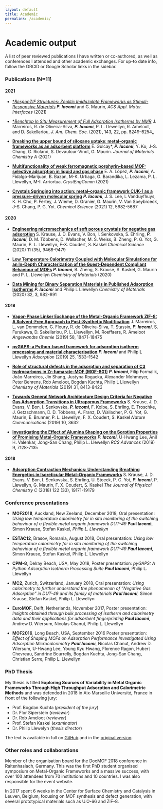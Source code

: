 ```yaml
---
layout: default
title: Academic
permalink: /academic/
---
```


# Academic output

A list of peer reviewed publications I have written or co-authored, as well as
conferences I attended and other academic exchanges. For up-to date info, follow
the ORCID or Google Scholar links in the sidebar.

### Publications (N=11)

#### 2021

* [**ResponZIF Structures: Zeolitic Imidazolate Frameworks as Stimuli-Responsive Materials*](https://doi.org/10.1021/acsami.1c12403)
___P. Iacomi___ and G. Maurin, _ACS Appl. Mater. Interfaces_ (2021)

* [**Benchtop In Situ Measurement of Full Adsorption Isotherms by NMR*](https://doi.org/10.1021/jacs.1c03716)
J. Marreiros, R. de Oliveira-Silva, ___P. Iacomi___, P. L. Llewellyn, R. Ameloot, and D. Sakellariou, _J. Am. Chem. Soc._ (2021), 143, 22, pp. 8249–8254,,

* [**Breaking the upper bound of siloxane uptake: metal-organic frameworks as an adsorbent platform**](https://doi.org/10.1039/D1TA02275J)
E. Gulcay*, ___P. Iacomi___, Y. Ko, J-S. Chang, G. Rioland, S. Devautour-Vinot, G. Maurin. _Journal of Materials Chemistry A_ (2021)

* [**Multifunctionality of weak ferromagnetic porphyrin-based MOF: selective adsorption in liquid and gas phase**](https://doi.org/10.1039/D1CE00046B)
E. A. López, ___P. Iacomi___, A. Fidalgo-Marijuan, B. Bazan, M-K. Urtiaga, G. Barandika, L. Lezama, P. L. Llewellyn, M-I. Arriortua. _CrystEngComm_ (2021)

* [**Crystals Springing into action: metal–organic framework CUK-1 as a pressure-driven molecular spring**](https://doi.org/10.1039/D1SC00205H)
___P. Iacomi___, J. S. Lee, L Vanduyfhuys, K. H. Cho, P. Fertey, J. Wieme, D. Granier, G. Maurin, V. Van Speybroeck, J-S. Chang, P. G. Yot. _Chemical Science_ (2021) 12, 5682-5687

#### 2020

* [**Engineering micromechanics of soft porous crystals for negative gas adsorption**](//doi.org/10.1039/D0SC03727C)
S. Krause, J. D. Evans, V. Bon, I. Senkovska, S. Ehrling, ___P. Iacomi___, D. M. Többens, D. Wallacher, M. S. Weiss, B. Zheng, 
P. G. Yot, G. Maurin, P. L. Llewellyn, F-X. Coudert, S. Kaskel _Chemical Science_ (2020) 11 (35), 9468-9479

* [**Low Temperature Calorimetry Coupled with Molecular Simulations for an In-Depth Characterization of the Guest-Dependent Compliant Behaviour of MOFs**](//doi.org/10.1021/acs.chemmater.0c00417)
___P. Iacomi___, B. Zheng, S. Krause, S. Kaskel, G. Maurin and P. L. Llewellyn _Chemistry of Materials_ (2020)

* [**Data Mining for Binary Separation Materials in Published Adsorption Isotherms**](//doi.org/10.1021/acs.chemmater.9b03376)
___P. Iacomi___ and Philip L Llewellyn _Chemistry of Materials_ (2020) 32, 3, 982-991

#### 2019

* [**Vapor-Phase Linker Exchange of the Metal-Organic Framework ZIF-8: A Solvent-Free Approach to Post-Synthetic Modification**](//doi.org/10.1002/anie.201912088)
J. Marreiros, L. van Dommelen, G. Fleury, R. de Oliveira-Silva, T. Stassin, ___P. Iacomi___, S. Furukawa, D. Sakellariou, P. L. Llewellyn, M. Roeffaers, R. Ameloot _Angewandte Chemie_ (2019) 58, 18471-18475

* [**pyGAPS: a Python-based framework for adsorption isotherm processing and material characterisation**](//doi.org/10.1007/s10450-019-00168-5)
___P. Iacomi___ and Philip L Llewellyn _Adsorption_ (2019) 25, 1533–1542

* [**Role of structural defects in the adsorption and separation of C3 hydrocarbons in Zr-fumarate-MOF (MOF-801)**](//doi.org/10.1021/acs.chemmater.9b02322)
___P. Iacomi___, Filip Formalik, João Marreiros, Jin Shang, Justyna Rogacka, 
Alexander Mohmeyer, Peter Behrens, Rob Ameloot, Bogdan Kuchta, Philip L Llewellyn
_Chemistry of Materials_ (2019) 31, 8413-8423

* [**Towards General Network Architecture Design Criteria for Negative Gas Adsorption Transitions in Ultraporous Frameworks**](//doi.org/10.1038/s41467-019-11565-3)
S. Krause, J. D. Evans, V. Bon, I. Senkovska, ___P. Iacomi___, F. Kolbe, S. Ehrling, 
E. Troschke, J. Getzschmann, D. D. Többens, A. Franz, D. Wallacher, P. G. Yot, 
G. Maurin, E. Brunner, P. L. Llewellyn, F. X. Coudert, S. Kaskel
_Nature Communications_ (2019) 10, 3632 

* [**Investigating the Effect of Alumina Shaping on the Sorption Properties of Promising Metal-Organic Frameworks**](//doi.org/10.1039/C9RA00534J)
___P. Iacomi___, U-Hwang Lee, Anil H. Valenkar, Jong-San Chang, Philip L. Llewellyn
_RCS Advances_ (2019) 9, 7128-7135

#### 2018

* [**Adsorption Contraction Mechanics: Understanding Breathing Energetics in Isoreticular Metal–Organic Frameworks**](//doi.org/10.1021/acs.jpcc.8b04549)
S. Krause, J. D. Evans, V. Bon, I. Senkovska, S. Ehrling, U. Stoeck, 
P. G. Yot, ___P. Iacomi___, P. Llewellyn, G. Maurin, F. X. Coudert, S. Kaskel
_The Journal of Physical Chemistry C_ (2018) 122 (33), 19171-19179

### Conference presentations

* **MOF2018**, Auckland, New Zeeland, December 2018, Oral presentation: _Using
  low temperature calorimetry for in situ monitoring of the switching behaviour
  of a flexible metal organic framework DUT-49_ **Paul Iacomi**, Simon Krause,
  Stefan Kaskel, _Philip L. Llewellyn_

* **ESTAC12**, Brasov, Romania, August 2018, Oral presentation: _Using low
  temperature calorimetry for in situ monitoring of the switching behaviour of a
  flexible metal organic framework DUT-49_ ___Paul Iacomi___, Simon Krause,
  Stefan Kaskel, Philip L. Llewellyn

* **CPM-8**, Delray Beach, USA, May 2018, Poster presentation: _pyGAPS: A Python
  Adsorption Isotherm Processing Suite_ ___Paul Iacomi___, Philip L. Llewellyn

* **MC2**, Zurich, Switzerland, January 2018, Oral presentation: _Using
  calorimetry to further understand the phenomenon of “Negative Gas Adsorption”
  in DUT-49 and its family of materials_ ___Paul Iacomi___, Simon Krause, Stefan
  Kaskel, Philip L. Llewellyn
  
* **EuroMOF**, Delft, Netherlands, November 2017, Poster presentation: _Insights
  obtained through bulk processing of isotherm and calorimetry data and their
  applications for adsorbent fingerprinting_ ___Paul Iacomi___, Andrew D.
  Wiersum, Nicolas Chanut, Philip L. Llewellyn

* **MOF2016**, Long Beach, USA, September 2016 Poster presentation: _Effect of
  Shaping MOFs on Adsorption Performance Investigated Using Adsorption
  Microcalorimetry_ ___Paul Iacomi___, Nicolas Chanut, Andrew D. Wiersum,
  U-Hwang Lee, Young Kyu Hwang, Florence Ragon, Hubert Chevreau, Sandrine
  Bourrelly, Bogdan Kuchta, Jong-San Chang, Christian Serre, Philip L. Llewellyn

### PhD Thesis

My thesis is titled **Exploring Sources of Variability in Metal Organic
Frameworks Through High Throughput Adsorption and Calorimetric Methods** and was
defended in 2018 in Aix-Marseille Université, France in front of the following
jury:

*   Prof. Bogdan Kuchta (_president of the jury_)
*   Dr. Flor Siperstein (_reviewer_)
*   Dr. Rob Ameloot (_reviewer_)
*   Prof. Stefan Kaskel (_examinator_)
*   Dr. Philip Llewelyn (_thesis director_)

The text is available in full on [GitHub](https://github.com/pauliacomi/PhD-Thesis) and in the [original version](https://www.theses.fr/2018AIXM0415).

### Other roles and collaborations

Member of the organisation board for the DocMOF 2018 conference in
Raitenhaslach, Germany. This was the first PhD student organised symposium on
Metal-Organic Frameworks and a massive success, with over 100 attendees from 70
institutions and 10 countries. I was also responsible for the event website.

In 2017 spent 6 weeks in the Center for Surface Chemistry and Catalysis in
Leuven, Belgium, focusing on MOF synthesis and defect generation, with several
prototypical materials such as UiO-66 and ZIF-8.
